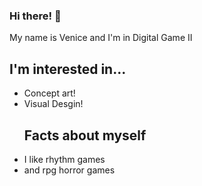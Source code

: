 ### Hi there! 👋
My name is Venice and I'm in Digital Game II
  ## I'm interested in...
- Concept art!
- Visual Desgin!
  ## Facts about myself
- I like rhythm games
- and rpg horror games

<!--
**O3Oyh/O3Oyh** is a ✨ _special_ ✨ repository because its `README.md` (this file) appears on your GitHub profile.

Here are some ideas to get you started:

- 🔭 I’m currently working on ...
- 🌱 I’m currently learning ...
- 👯 I’m looking to collaborate on ...
- 🤔 I’m looking for help with ...
- 💬 Ask me about ...
- 📫 How to reach me: ...
- 😄 Pronouns: ...
- ⚡ Fun fact: ...
-->
